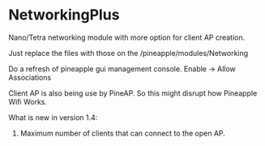# NetworkingPlus
Nano/Tetra networking module with more option for client AP creation. 

Just replace the files with those on the /pineapple/modules/Networking

Do a refresh of pineapple gui management console.
Enable -> Allow Associations

Client AP is also being use by PineAP. So this might disrupt how Pineapple Wifi Works. 


What is new in version 1.4:
1) Maximum number of clients that can connect to the open AP. 
